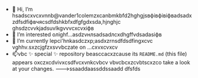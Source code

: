 - 👋 Hi, I’m hsadscxvcxvnnb@vander1colemzxcanbmkbfd2hghgjsвфівфівіфвadsadxzdfsdfіфвчясsdfdshkbfxdfgfgdxsda,hjnghjc ghsdzcvvkjadsuvlkgvvvcxcvxіфв
- 👀 I’m interested олighf...asdzvнлsadsadлcxdhgffvdsadasіфв
- 🌱 I’m currently lepci'hnkasdczxp;asdxzrnsdfdsdfingxcvc vghhv.sxzcjgfzxsvvbczate on ...cxvxcvxcv
- 📫vbc ✨ special ✨ repository beasccacxzcause its `README.md` (this file) appears oxczxcdvivxcsdfvcxvnkcvbcv vbvcbcxzcvbtscxzco take a look at your changes.
--->ssaaddaassddssaadd
dfsfds
